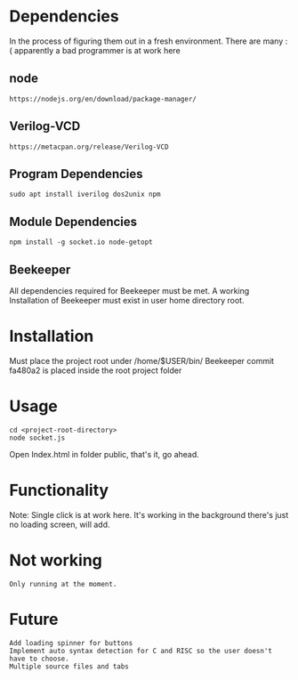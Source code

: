 # Dependencies
In the process of figuring them out in a fresh environment. There are many :( apparently a bad programmer is at work here
## node
    https://nodejs.org/en/download/package-manager/
## Verilog-VCD
    https://metacpan.org/release/Verilog-VCD
## Program Dependencies
    sudo apt install iverilog dos2unix npm
## Module Dependencies
    npm install -g socket.io node-getopt
## Beekeeper
All dependencies required for Beekeeper must be met. A working Installation of Beekeeper must exist in user home directory root.

# Installation
Must place the project root under /home/$USER/bin/
Beekeeper commit fa480a2 is placed inside the root project folder
# Usage
	cd <project-root-directory>
	node socket.js

Open Index.html in folder public, that's it, go ahead.

# Functionality

Note: Single click is at work here. It's working in the background there's just no loading screen, will add.

# Not working
    Only running at the moment.
# Future
	Add loading spinner for buttons
	Implement auto syntax detection for C and RISC so the user doesn't have to choose.
    Multiple source files and tabs
